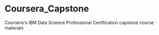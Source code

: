 # Coursera_Capstone
Coursera's IBM Data Science Professional Certification capstone course materials

